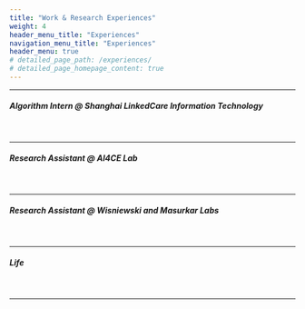 ```yaml
---
title: "Work & Research Experiences"
weight: 4
header_menu_title: "Experiences"
navigation_menu_title: "Experiences"
header_menu: true
# detailed_page_path: /experiences/
# detailed_page_homepage_content: true
---
```


---

##### Algorithm Intern @ Shanghai LinkedCare Information Technology
<br />
<script src="https://cdn.jsdelivr.net/npm/publicalbum@latest/embed-ui.min.js" async></script>
<div class="pa-gallery-player-widget" style="width:100%; height:480px; display:none;"
  data-link="https://photos.app.goo.gl/PPyz7KJwXHvDbWtC9"
  data-title="linkedcare_new"
  data-description="10 new items added to shared album"
  data-delay="3">
  <object data="https://lh3.googleusercontent.com/pw/ADCreHfHfnUASpGsGNBJb-gRf2nvAD2s1gGZmSHUXS-Mc0aNAVOYxRMaa97aZowxxXb8Y-pZJ4BNo_pLye3grnp9EFYNXSO6rTPDh9dnAo2oJDEwevDeQoom=w1920-h1080"></object>
  <object data="https://lh3.googleusercontent.com/pw/ADCreHdYa9a6rj02ojnXJixJvws8xlZBnfu5eU3V2hIMTlH0LIwRXJ0HALei_mY5yjCIjwJsP26DewMUDb3YD4fltZQkgc4MSYSsq-6GmM45alysSxHJtt5M=w1920-h1080"></object>
  <object data="https://lh3.googleusercontent.com/pw/ADCreHeaVeTvJ--9GCaNQ0LhRSOPS3JxJp__A-kX5zTs-0tJ9CALrAKa-Kxq24BG7OCUOFJigqKZ7oCuE5MBqOT1-F3go_39c0yo_Orag8U0oTuMarcxbkis=w1920-h1080"></object>
  <object data="https://lh3.googleusercontent.com/pw/ADCreHeUBR8-uH_nUFj6k8AAVELF_JjVMmpn_92EcDpfTzO-cA6Z028GEhnvHKLnmbTd6BRA6FLHv_esZGGJYIQCT-1ZnPcImXSyWpxDl_gjkZlk8uzYHacI=w1920-h1080"></object>
  <object data="https://lh3.googleusercontent.com/pw/ADCreHfTIHlXNIuF50mA8Kl0at2qeXhY31GkkGmx_RknKRaTnHSp7ClXcziLx3NfHMuSzVT3VftvH95lvMp8gWRBmd5y-uBQ6PjAMAUVg0NI-cBMDgBiTyTG=w1920-h1080"></object>
  <object data="https://lh3.googleusercontent.com/pw/ADCreHeY5wll3_LWO0IkwbpPCekCgt2NiSyb05XDWsJxIvL2EJP6ycWSbQCYbrVP6-niT5XBlRITsSVL3YfVTjGlvCzvLAeQ4VmgeBHF8OtL4qLE4bnOFuHU=w1920-h1080"></object>
  <object data="https://lh3.googleusercontent.com/pw/ADCreHfVLYQ06M0XWuI8HVgmYSd1d7qNl6oWxGVbOkJiKmCLr0WEASgIlDjYnQ6ECE0hxxJJZcTozbTCOvlrsmiK9Y4TzSbk3T0N0lpHmxRPJAkt7edPzkD7=w1920-h1080"></object>
  <object data="https://lh3.googleusercontent.com/pw/ADCreHe07FkRCOfngRaMboeMhHvu1AQmrTt6Oan0Y9WCpTSCu8LhCmd9gSdCmuv2caLKbldtYypiTgNIey8ZmuTnqwjV3SnhGu4XZyPW84TFmoxZFpNxXHXh=w1920-h1080"></object>
  <object data="https://lh3.googleusercontent.com/pw/ADCreHcBDkAPC8ZRDcXYuE-lGLmtxNYhcSb1abc6TA3CzjJ7ss7wSqi-xoKGQNsy5Ld3xE4brcNo9lYurPBNckL-Z2HkckMD3JmPnL-Xrsy1dafc0ytDEyJz=w1920-h1080"></object>
  <object data="https://lh3.googleusercontent.com/pw/ADCreHdEk3SQWduZp1n4F3hQ-8_5b1RAW2ks3vH1ezQ1LYfG6XHZR365Daa_wZf6585eFhxLHSzVXWmB7Q3eTKo_ge6Lx9_xsEqfp-TSd1WXbjhlHUPiFv84=w1920-h1080"></object>
</div>

---

##### Research Assistant @ AI4CE Lab
<br />
<script src="https://cdn.jsdelivr.net/npm/publicalbum@latest/embed-ui.min.js" async></script>
<div class="pa-gallery-player-widget" style="width:100%; height:480px; display:none;"
  data-link="https://photos.app.goo.gl/n7f3koViXDopa9Ff8"
  data-title="ai4ce"
  data-description="7 new items added to shared album"
  data-delay="3">
  <object data="https://lh3.googleusercontent.com/pw/ADCreHdBJbeJwu0_PJIjv-qrwPrFaaNSwzUhgXZUNjtH2oLPT4c7H3QP32V_jYZSZC7Fx-vRHSnzv7_YpUtz3P3_FQ5mC7dn4x5siRMetJr0i5Hj3Blxozo6=w1920-h1080"></object>
  <object data="https://lh3.googleusercontent.com/pw/ADCreHc2GRr7CF3zJtvzMI_PJuN6qavWXRyZTPmguuI7BmbzY2MavECOMElyhInhwB9BYL7fIqnPlt4R2KwNWOToS1937irGX5j75ZXUOi6MBlU6BR34Q2r4=w1920-h1080"></object>
  <object data="https://lh3.googleusercontent.com/pw/ADCreHfXl00wViQkMcA_fZLLqGzELd376OsZBWjZH-PWSGINKVO6QSJpydLSBFsECbzNEeZjTR6iMxLmJFEsi7vL8cKn2ZPyIz4MWFW4mAbRLpG-_0Gdryi1=w1920-h1080"></object>
  <object data="https://lh3.googleusercontent.com/pw/ADCreHfy3iwMGKhyrlw_X7exEcuJBoLNRmyPyQKrBEp9bz0I3ACzIlfg7NMuSBYqDmGnK6efK0joMI36er3zrHKEmrqKS_6F9ekQSOFf9ZfsG35k8wEj5hwl=w1920-h1080"></object>
  <object data="https://lh3.googleusercontent.com/pw/ADCreHe-uPRwAfngvncAqnoWw4Q38GQEIZJ1Sbh-Qrzv9gkbmye3aIKsEm_nUnkJc_wYOa_XSfavqbvY5J9f-Iv_bxfG-7pshXE6Ur_KMCe9AFWtVubob1DD=w1920-h1080"></object>
  <object data="https://lh3.googleusercontent.com/pw/ADCreHdp-P7HKtSEJiUk_IkUMyDowCviV1ROXQfyBdIO_BkBxMTa0SM6Bv3CPVNIihiyeqasDciOzSDLa9GRGWiY43AbXtsgaJNxaD0g8rtMav1s07aJLxaN=w1920-h1080"></object>
  <object data="https://lh3.googleusercontent.com/pw/ADCreHf4f6ASpPBsG_tKvKNlvjR39pahvwA3mqe51LLrXe_XFZxEmABiFg04IQoD6Hi14XpzRbTjHsqB0RHnUczhiOL1iG1g-DsxsyNNEDmZ3PhMm7fxkaLA=w1920-h1080"></object>
</div>

---

##### Research Assistant @ Wisniewski and Masurkar Labs
<br />
<script src="https://cdn.jsdelivr.net/npm/publicalbum@latest/embed-ui.min.js" async></script>
<div class="pa-gallery-player-widget" style="width:100%; height:480px; display:none;"
  data-link="https://photos.app.goo.gl/jkUwMtu3Ki1qpK4B6"
  data-title="langone"
  data-description="10 new items added to shared album"
  data-delay="3">
  <object data="https://lh3.googleusercontent.com/pw/ADCreHdL5yBCdSFKN6gimeHD-gjYprmYPKUOOr--n3p47l5cD4wSVyqfQCKrWLXdhBX7tfulTzaNU6x0--oyd7WL2_SJfSHHGoXUtz-HzQTZlFU9Mtnz3uSh=w1920-h1080"></object>
  <object data="https://lh3.googleusercontent.com/pw/ADCreHdQmO-foqkzyGz4y2cCO3IH8QC61NcTcNTH97xKJ0ztb4jE52DNN46UAbKNnKApZZ5IwT--1en2s_dFNbUinWmpmanM32K_EHqPOSrLwm8KnhkoxM2K=w1920-h1080"></object>
  <object data="https://lh3.googleusercontent.com/pw/ADCreHdZoNgL_WPynembC-w4wDoepGbPOUg6CZCYS8z5mF6sareDFxxQtE6WuCrpmM8RHw3tRxZQgxGCl1-AKswcpNFozJqwwCSaVz_QDGCSNOPqZoIer6wc=w1920-h1080"></object>
  <object data="https://lh3.googleusercontent.com/pw/ADCreHfNF7_7Z8msMzoZw5SG1DJwJzXy44eCJdYwCnMaYzLwR_woKZ5JNIpHbPrtsUy2gGBHvO-anvHYvGS32IrubAWSWL3WQIcjdrJUOxPAMMhI1tbKfDz3=w1920-h1080"></object>
  <object data="https://lh3.googleusercontent.com/pw/ADCreHfMOdPbjJEZig061dNxwFyRjASRxKUNwI3BiwU41me6CSwq7G3koSOCrgJBtKOuQctI0-PQxN4GwASHpZoZlLJKz7We8P17vcyRk3KydDM6pYVUKliY=w1920-h1080"></object>
  <object data="https://lh3.googleusercontent.com/pw/ADCreHfvMpLkbPTgGELpRmmch_XfMaH71niONr_iWFJX6t45fjqpqQdaySiKz9Yy9MgsOgXGHowGm_ra2yyxJWvrryij7ou_mtY_DUpI3pKI29AN7YfmIGQN=w1920-h1080"></object>
  <object data="https://lh3.googleusercontent.com/pw/ADCreHfvWnSkZDrAaKWzZgTyMVCIZAKmLi5G20wAnlLGU3h0eiAdhKQSgXMJRbsyNm9pXRKDQBNFX5E2fcCpHhEolxVSOLDKST6yudd6yN1WCuVU9a84UsFQ=w1920-h1080"></object>
  <object data="https://lh3.googleusercontent.com/pw/ADCreHcw636LQHQvqu4rMjBjXx2fPYwGXKEmjGoqIKGX9hivrgKIUETfWQFAOuxqdbs7lajZkobUdqNzUo4PqRcK5Wyb5YfgyLs9HACrbJaypPivp9bozOwX=w1920-h1080"></object>
  <object data="https://lh3.googleusercontent.com/pw/ADCreHdKym19Dbr997l3vnlgqCXRhtJ-l-KHbOm5FDAJEO90yT19dW_aKL_pyu4Vp3OyeaZjHTBuQnyTsZ4wzYu54qafKXsRUwmruiCcrlV0_P_wY013VZyq=w1920-h1080"></object>
  <object data="https://lh3.googleusercontent.com/pw/ADCreHf7ZzKqC8Ydu3daDIbnoO4VspZDI_rCs3F8zCsng-83P0_kPUSVYWVzjiAClMN6S1imHDcwAWjkG3Kbx_5fl7xbqQZSxCTBHpj3miMeoVFPaGYq7GjE=w1920-h1080"></object>
</div>


---

##### Life
<br />
<script src="https://cdn.jsdelivr.net/npm/publicalbum@latest/embed-ui.min.js" async></script>
<div class="pa-gallery-player-widget" style="width:100%; height:480px; display:none;"
  data-link="https://photos.app.goo.gl/4vmoX6ASWLERXkPR6"
  data-title="life"
  data-description="16 new items added to shared album"
  data-delay="3">
  <object data="https://lh3.googleusercontent.com/pw/ADCreHcYb_nPF5C7Zflj6PV4JoxGiz4kapexlrGJP3Xr50e8OVi2DSOBNlmiatK-6gD2HIEy0nqIp7X2g8Ue6J7pocLpNRuTkD1FljiTJbvCNWa8KcUe8HWz=w1920-h1080"></object>
  <object data="https://lh3.googleusercontent.com/pw/ADCreHcEqsq1z01t3Kh3ksKFoAZG0RoUv-OfHevtfeD5u9LY5Wq9lxVEyjGgn0CcVrOVADZ7l_5p2HeITxIuGI0qXXGC254krtx-P6okY9wKjhpJf_IaGprr=w1920-h1080"></object>
  <object data="https://lh3.googleusercontent.com/pw/ADCreHcUxA-AFdBxmj4T2JoGiUtUTlVpe5BXjUvXCDP-zKlB6eq4YEnmfj-qScFvmheSLfihXs0-TWScwQBQGIclToPfVNGTVp7hUA9OVqTx2FumUaigmZoR=w1920-h1080"></object>
  <object data="https://lh3.googleusercontent.com/pw/ADCreHcGR7uLz2kffRKCYf3PikVN1B_yxd-xTjHH_C3Fhzagm6Av0oyyJYURB8jCsBEs8he_LVS5Apo9ohivcMkwDDViLq08DtDCFaZKo7gP6Aos_9e_8ybq=w1920-h1080"></object>
  <object data="https://lh3.googleusercontent.com/pw/ADCreHe74n5xX1llUj6wmNjww_S45dMjgSI-GoGDp61qqnIUqaIqNRPiNqRHRVRYItg_TibWWxoridkb0ZvfXTZnET8LpweNWybYoGfQ74A9vbsgtmfsqELN=w1920-h1080"></object>
  <object data="https://lh3.googleusercontent.com/pw/ADCreHdRJf21AvoQSMXbkWl16AgkkphurCWyO1tBvVbM4Fki6CkDgEtqNZK67dbEl9psE-H-URV8iFjWd9Vt9WFf6DCd_TKOcPRnprR8FD17v7Ro2FkQiN9b=w1920-h1080"></object>
  <object data="https://lh3.googleusercontent.com/pw/ADCreHf-AqA8x4Xn75QpqRFuzvv97d9JceCkt0weUflcPS8XYFomvGlawOCbqlWWlZQenhYQ1QigQ7NMuQjR0c3D0gTfQxc2rAxxVGcu1VoR8lRaYDAcZlyc=w1920-h1080"></object>
  <object data="https://lh3.googleusercontent.com/pw/ADCreHcXDTSCLkBGKVMY-nR_YzMKMjh4WJEjrmnuHaCvWVGanc7Gs_ptDw18ZZDVh1ky7DN4nfY8OLb6WcafeVxawAXymscLsYTlvoIXnS-TvfoI37aIDBrS=w1920-h1080"></object>
  <object data="https://lh3.googleusercontent.com/pw/ADCreHcOYXvU6wiPo7-51ZrgROZ5gVF-BBlj5POrJluJv5S2G167sv9XyK0IqiCVAt8MGLdVzunbB-3IjmzPhzR1k6Ufs59TEF1bPTYDLJtzjkOB4xaT5nMZ=w1920-h1080"></object>
  <object data="https://lh3.googleusercontent.com/pw/ADCreHeJihLsxkbk2aEyRSY6Bs7JxaN_C1GfTWK5-Ih64mH01yWeisDAA8evjubmsDXotSUZxlXyGeqZxU4GKywDU3piNRU2SLth8r1s0scRO21fEuLgHURr=w1920-h1080"></object>
  <object data="https://lh3.googleusercontent.com/pw/ADCreHf-GQ_Zq68KQVl8hXZ1YBUTKNl9EQx2KgdrWkedBaQX7IKi22ucFD1SD4d5VbYDKJ5lp-B39vE49g_HB0NjkQoZgkLc-w-wXPaQxmQjFoMDZ3cVuiRH=w1920-h1080"></object>
  <object data="https://lh3.googleusercontent.com/pw/ADCreHfF1QB-e6IKjHblfO0VEgwJejKH-Ouo6vC7xWIFoUUN_8pXfziTO1S_Tz_BefW0J5JrAbtDL6GXCRBr0GqhmvXoSeS4JW9j2gZIXB1zkOHoVQEP3IPI=w1920-h1080"></object>
  <object data="https://lh3.googleusercontent.com/pw/ADCreHflGxZHPutV1yinVlPMI9RIyo2eAHuPsTR0dbn9oZka2IQwqTFdV5idvRMlfIp-JPQB6AGsfXNVBuQ3B6h0zV8hatXoIzBrSoc6oG0ic0Ldz90QS_KD=w1920-h1080"></object>
  <object data="https://lh3.googleusercontent.com/pw/ADCreHcLW8wachawV5TY85d7wFegv8v9Ti8oLShkrOIEH-PiwPvVMcgPecUE4auoZjlWDGv7p7ZWelzIFRfqdedkhsM4iiMn-FDzmUrwLKbRxzUVUdsUUshz=w1920-h1080"></object>
  <object data="https://lh3.googleusercontent.com/pw/ADCreHdiF_LtBsJyGCboIT4Xo2Jls4798ehvQuVMC1IAYmLHKt02FMjwRu3_3j8Kt4j2t8stpD0JmcLFm9BHlCQxhGb5kKRQAQgEofS8lBvFhHQ-R6TXYAie=w1920-h1080"></object>
  <object data="https://lh3.googleusercontent.com/pw/ADCreHdKbUFw6HSmZisDt-Z3uwm82IpVyxP2BX6Bb6i0pALsDbhlAKWJiKIhFXp5em0nIT8XzIKP_9bIx6bF4do6Kx6lfD9HxLtTcKbDP4iRi5x1dhxA6KGj=w1920-h1080"></object>
</div>


---


